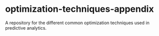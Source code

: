 # optimization-techniques-appendix
A repository for the different common optimization techniques used in predictive analytics. 
